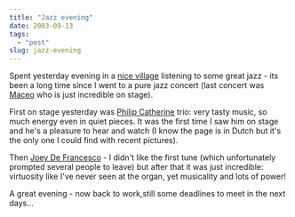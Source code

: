 ```yaml
---
title: "Jazz evening"
date: 2003-09-13
tags: 
  - "post"
slug: jazz-evening
---
```


Spent yesterday evening in a [nice village](http://www.jazzphone.ch/evenements/2003_ollon/2003_ollon.htm) listening to some great jazz - its been a long time since I went to a pure jazz concert (last concert was [Maceo](http://maceo.com/) who is just incredible on stage).

First on stage yesterday was [Philip Catherine](http://www.gitaarnet.nl/magazine/artikelen/interviews/philipcatherine.php3) trio: very tasty music, so much energy even in quiet pieces. It was the first time I saw him on stage and he's a pleasure to hear and watch (I know the page is in Dutch but it's the only one I could find with recent pictures).

Then [Joey De Francesco](http://www.joeydefrancesco.com/) - I didn't like the first tune (which unfortunately prompted several people to leave) but after that it was just incredible: virtuosity like I've never seen at the organ, yet musicality and lots of power!

A great evening - now back to work,still some deadlines to meet in the next days...

